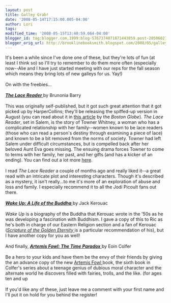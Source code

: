 ```yaml
---
layout: post
title: Galley Grab!
date: '2008-05-14T17:15:00.005-04:00'
author: Lori
tags: 
modified_time: '2008-05-15T13:40:59.664-04:00'
blogger_id: tag:blogger.com,1999:blog-5767374071871443859.post-2050602785624804014
blogger_orig_url: http://brooklinebooksmith.blogspot.com/2008/05/galley-grab.html
---
```


It's been a while since I've done one of these, but they're lots of fun (at least I think so) so I'll try to remember to do them more often (especially now--Alie and I have just started meeting with our reps for the fall season which means they bring lots of new galleys for us. Yay!)<br /><br />On with the freebies...<br /><br /><a href="http://brookline.booksense.com/NASApp/store/Product?s=showproduct&amp;isbn=9780061624766"><strong><em>The Lace Reader</em></strong> </a>by Brunonia Barry<br /><br />This was originally self-published, but it got such great attention that it got picked up by HarperCollins; they'll be releasing the spiffed-up version in August (you can read about it in <a href="http://www.boston.com/ae/books/articles/2008/01/13/salem_author_self_publishes_herself_into_a_novel_2m_payday/">this article</a> by the <em>Boston Globe</em>). <em>The Lace Reader</em>, set in Salem, is the story of Towner Whitney, a woman who has a complicated relationship with her family--women known to be lace readers (those who can read a person's destiny through examining a piece of lace) and known to be a bit removed from the norms of society. Towner had left Salem under difficult circumstances, but is compelled back after her beloved Aunt Eva goes missing. The ensuing drama forces Towner to come to terms with her family, her past, and her gifts (and has a kicker of an ending). You can find out a lot more <a href="http://www.lacereader.com/">here</a>.<br /><br />I read <em>The Lace Reader</em> a couple of months ago and really liked it--a great read with an intricate plot and interesting characters. Though it's described as a mystery, it isn't really...to me it's more of an exploration of abuse and loss and family. I especially recommend it to all the Jodi Picoult fans out there.<br /><br /><a href="http://brookline.booksense.com/NASApp/store/Product?s=showproduct&amp;isbn=9780670019571"><strong><em>Wake Up: A Life of the Buddha</em></strong> </a>by Jack Kerouac<br /><br /><em>Wake Up</em> is a biography of the Buddha that Kerouac wrote in the '50s as he was developing a fascination with Buddhism. I gave a copy of this to Ric as he's both in charge of our Eastern Religion section and a fan of Kerouac (<a href="http://brookline.booksense.com/NASApp/store/Product?s=showproduct&amp;isbn=9780872862913"><em>Scripture of the Golden Eternity</em> </a>is a particular recommendation of his), but I have another copy for you as well!<br /><br />And finally, <a href="http://brookline.booksense.com/NASApp/store/Product?s=showproduct&amp;isbn=9781423108368"><strong><em>Artemis Fowl: The Time Paradox</em></strong> </a>by Eoin Colfer<br /><br />Be a hero to your kids and have them be the envy of their friends by giving the an advance copy of the new <a href="http://www.artemisfowl.com/">Artemis Fowl </a>book, the sixth book in Colfer's series about a teenage genius of dubious moral character and the alternate world he discovers filled with fairies, trolls, and the like. (for ages ten and up<br /><br />If you'd like any of these, just leave me a comment with your first name and I'll put it on hold for you behind the register!